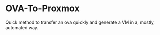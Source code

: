 # OVA-To-Proxmox
Quick method to transfer an ova quickly and generate a VM in a, mostly, automated way.
